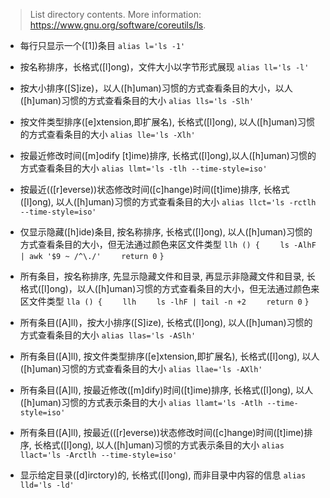 

> List directory contents.
> More information: <https://www.gnu.org/software/coreutils/ls>.

- 每行只显示一个([1])条目 
`alias l='ls -1'`

- 按名称排序，长格式([l]ong)，文件大小以字节形式展现
`alias ll='ls -l'`


- 按大小排序([S]ize)，以人([h]uman)习惯的方式查看条目的大小，以人([h]uman)习惯的方式查看条目的大小
`alias lls='ls -Slh'`

- 按文件类型排序([e]xtension,即扩展名), 长格式([l]ong), 以人([h]uman)习惯的方式查看条目的大小
`alias lle='ls -Xlh'`

- 按最近修改时间([m]odify [t]ime)排序, 长格式([l]ong),以人([h]uman)习惯的方式查看条目的大小
`alias llmt='ls -tlh --time-style=iso'`


- 按最近(([r]everse))状态修改时间([c]hange)时间([t]ime)排序, 长格式([l]ong), 以人([h]uman)习惯的方式查看条目的大小
`alias llct='ls -rctlh --time-style=iso'`


- 仅显示隐藏([h]ide)条目, 按名称排序, 长格式([l]ong), 以人([h]uman)习惯的方式查看条目的大小，但无法通过颜色来区文件类型
`llh () {`
`    ls -AlhF | awk '$9 ~ /^\./'`
`    return 0`
`}`


- 所有条目，按名称排序, 先显示隐藏文件和目录, 再显示非隐藏文件和目录, 长格式([l]ong)，以人([h]uman)习惯的方式查看条目的大小，但无法通过颜色来区文件类型
`lla () {`
`    llh`
`    ls -lhF | tail -n +2`
`    return 0`
`}`

- 所有条目([A]ll)，按大小排序([S]ize), 长格式([l]ong), 以人([h]uman)习惯的方式查看条目的大小
`alias llas='ls -ASlh'`

- 所有条目([A]ll), 按文件类型排序([e]xtension,即扩展名), 长格式([l]ong), 以人([h]uman)习惯的方式查看条目的大小
`alias llae='ls -AXlh'`

- 所有条目([A]ll), 按最近修改([m]dify)时间([t]ime)排序, 长格式([l]ong), 以人([h]uman)习惯的方式表示条目的大小
`alias llamt='ls -Atlh --time-style=iso'`


- 所有条目([A]ll), 按最近(([r]everse))状态修改时间([c]hange)时间([t]ime)排序, 长格式([l]ong), 以人([h]uman)习惯的方式表示条目的大小
`alias llact='ls -Arctlh --time-style=iso'`

- 显示给定目录([d]irctory)的, 长格式([l]ong), 而非目录中内容的信息
`alias lld='ls -ld'`

